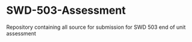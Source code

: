# SWD-503-Assessment
Repository containing all source for submission for SWD 503 end of unit assessment 
